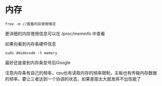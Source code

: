 # 内存

    free -m //查看内存使用情况

更详细的内存使用信息可以在 /proc/meminfo 中查看

如果向看到内存条硬件信息

    sudo dmidecode -t memory

最好还是查到内存条型号后Google

注意内存条有自己的频率，cpu也有读取内存的频率限制，主板也有传输内存数据的频率，要让三者达到一个协调的状态，如果差距太大就发挥不出性能了
